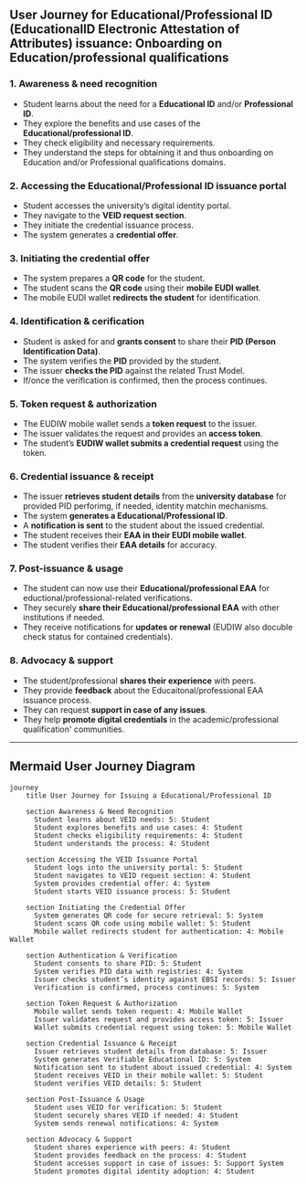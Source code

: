## **User Journey for Educational/Professional ID (EducationalID Electronic Attestation of Attributes) issuance: Onboarding on Education/professional qualifications**

### **1. Awareness & need recognition**
- Student learns about the need for a **Educational ID** and/or **Professional ID**.  
- They explore the benefits and use cases of the **Educational/professional ID**.  
- They check eligibility and necessary requirements.  
- They understand the steps for obtaining it and thus onboarding on Education and/or Professional qualifications domains.  

### **2. Accessing the Educational/Professional ID issuance portal**
- Student accesses the university’s digital identity portal.  
- They navigate to the **VEID request section**.  
- They initiate the credential issuance process.  
- The system generates a **credential offer**.  

### **3. Initiating the credential offer**
- The system prepares a **QR code** for the student.  
- The student scans the **QR code** using their **mobile EUDI wallet**.  
- The mobile EUDI wallet **redirects the student** for identification.  

### **4. Identification & cerification**
- Student is asked for and **grants consent** to share their **PID (Person Identification Data)**.  
- The system verifies the **PID** provided by the student.  
- The issuer **checks the PID** against the related Trust Model.  
- If/once the verification is confirmed, then the process continues.  

### **5. Token request & authorization**
- The EUDIW mobile wallet sends a **token request** to the issuer.  
- The issuer validates the request and provides an **access token**.  
- The student’s **EUDIW wallet submits a credential request** using the token.  

### **6. Credential issuance & receipt**
- The issuer **retrieves student details** from the **university database** for provided PID perforimg, if needed, identity matchin mechanisms.  
- The system **generates a Educational/Professional ID**.  
- A **notification is sent** to the student about the issued credential.  
- The student receives their **EAA in their EUDI mobile wallet**.  
- The student verifies their **EAA details** for accuracy.  

### **7. Post-issuance & usage**
- The student can now use their **Educational/professional EAA** for eductional/professional-related verifications.  
- They securely **share their Educational/professional EAA** with other institutions if needed.  
- They receive notifications for **updates or renewal** (EUDIW also docuble check status for contained credentials).  

### **8. Advocacy & support**
- The student/professional **shares their experience** with peers.  
- They provide **feedback** about the Educaitonal/professional EAA issuance process.  
- They can request **support in case of any issues**.  
- They help **promote digital credentials** in the academic/professional qualification' communities.  

---

## **Mermaid User Journey Diagram**
```mermaid
journey
    title User Journey for Issuing a Educational/Professional ID

    section Awareness & Need Recognition
      Student learns about VEID needs: 5: Student
      Student explores benefits and use cases: 4: Student
      Student checks eligibility requirements: 4: Student
      Student understands the process: 4: Student

    section Accessing the VEID Issuance Portal
      Student logs into the university portal: 5: Student
      Student navigates to VEID request section: 4: Student
      System provides credential offer: 4: System
      Student starts VEID issuance process: 5: Student

    section Initiating the Credential Offer
      System generates QR code for secure retrieval: 5: System
      Student scans QR code using mobile wallet: 5: Student
      Mobile wallet redirects student for authentication: 4: Mobile Wallet

    section Authentication & Verification
      Student consents to share PID: 5: Student
      System verifies PID data with registries: 4: System
      Issuer checks student’s identity against EBSI records: 5: Issuer
      Verification is confirmed, process continues: 5: System

    section Token Request & Authorization
      Mobile wallet sends token request: 4: Mobile Wallet
      Issuer validates request and provides access token: 5: Issuer
      Wallet submits credential request using token: 5: Mobile Wallet

    section Credential Issuance & Receipt
      Issuer retrieves student details from database: 5: Issuer
      System generates Verifiable Educational ID: 5: System
      Notification sent to student about issued credential: 4: System
      Student receives VEID in their mobile wallet: 5: Student
      Student verifies VEID details: 5: Student

    section Post-Issuance & Usage
      Student uses VEID for verification: 5: Student
      Student securely shares VEID if needed: 4: Student
      System sends renewal notifications: 4: System

    section Advocacy & Support
      Student shares experience with peers: 4: Student
      Student provides feedback on the process: 4: Student
      Student accesses support in case of issues: 5: Support System
      Student promotes digital identity adoption: 4: Student
```
